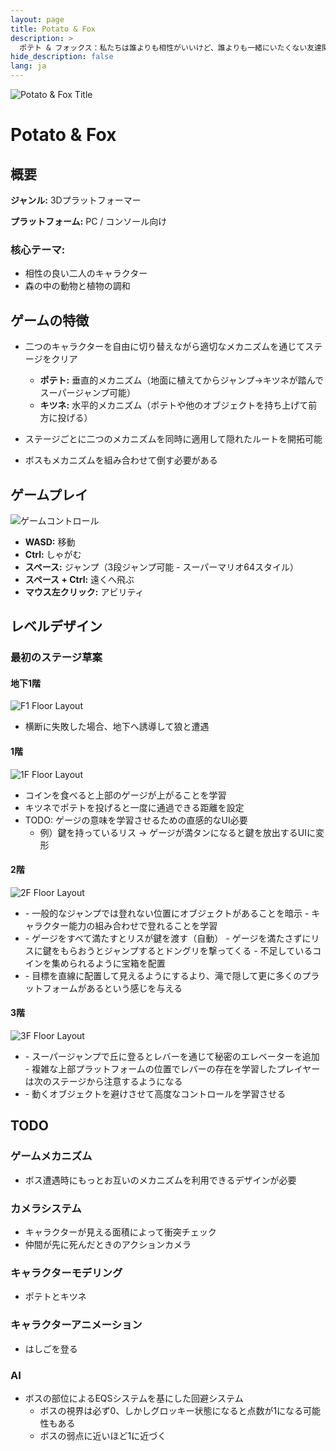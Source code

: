 ```yaml
---
layout: page
title: Potato & Fox
description: >
  ポテト & フォックス：私たちは誰よりも相性がいいけど、誰よりも一緒にいたくない友達関係
hide_description: false
lang: ja
---
```


![Potato & Fox Title](/assets/img/blog/gamedesign/potato-fox/title.png)

# Potato & Fox

## 概要

**ジャンル:** 3Dプラットフォーマー

**プラットフォーム:** PC / コンソール向け

### **核心テーマ**:
- 相性の良い二人のキャラクター
- 森の中の動物と植物の調和

## ゲームの特徴

- 二つのキャラクターを自由に切り替えながら適切なメカニズムを通じてステージをクリア

    - **ポテト:** 垂直的メカニズム（地面に植えてからジャンプ→キツネが踏んでスーパージャンプ可能）
    - **キツネ:** 水平的メカニズム（ポテトや他のオブジェクトを持ち上げて前方に投げる）

- ステージごとに二つのメカニズムを同時に適用して隠れたルートを開拓可能

- ボスもメカニズムを組み合わせて倒す必要がある

## ゲームプレイ

![ゲームコントロール](/assets/img/blog/gamedesign/potato-fox/controls.jpg)

- **WASD:** 移動
- **Ctrl:** しゃがむ
- **スペース:** ジャンプ（3段ジャンプ可能 - スーパーマリオ64スタイル）
- **スペース + Ctrl:** 遠くへ飛ぶ
- **マウス左クリック:** アビリティ

## レベルデザイン

### 最初のステージ草案

#### 地下1階

![F1 Floor Layout](/assets/img/blog/gamedesign/potato-fox/f1-layout.jpg)

- 横断に失敗した場合、地下へ誘導して狼と遭遇

#### 1階

![1F Floor Layout](/assets/img/blog/gamedesign/potato-fox/1f-layout.jpg)

- コインを食べると上部のゲージが上がることを学習
- キツネでポテトを投げると一度に通過できる距離を設定
- TODO: ゲージの意味を学習させるための直感的なUI必要
  - 例）鍵を持っているリス → ゲージが満タンになると鍵を放出するUIに変形

#### 2階

![2F Floor Layout](/assets/img/blog/gamedesign/potato-fox/2f-layout.jpg)

- <movement>
  - 一般的なジャンプでは登れない位置にオブジェクトがあることを暗示
  - キャラクター能力の組み合わせで登れることを学習
- <evade>
  - ゲージをすべて満たすとリスが鍵を渡す（自動）
  - ゲージを満たさずにリスに鍵をもらおうとジャンプするとドングリを撃ってくる
  - 不足しているコインを集められるように宝箱を配置
- <goal>
  - 目標を直線に配置して見えるようにするより、滝で隠して更に多くのプラットフォームがあるという感じを与える

#### 3階

![3F Floor Layout](/assets/img/blog/gamedesign/potato-fox/3f-layout.jpg)

- <movement>
  - スーパージャンプで丘に登るとレバーを通じて秘密のエレベーターを追加
  - 複雑な上部プラットフォームの位置でレバーの存在を学習したプレイヤーは次のステージから注意するようになる
- <evade>
  - 動くオブジェクトを避けさせて高度なコントロールを学習させる

## TODO

### ゲームメカニズム
- ボス遭遇時にもっとお互いのメカニズムを利用できるデザインが必要

### カメラシステム
- キャラクターが見える面積によって衝突チェック
- 仲間が先に死んだときのアクションカメラ

### キャラクターモデリング
- ポテトとキツネ

### キャラクターアニメーション
- はしごを登る

### AI
- ボスの部位によるEQSシステムを基にした回避システム
  - ボスの視界は必ず0、しかしグロッキー状態になると点数が1になる可能性もある
  - ボスの弱点に近いほど1に近づく